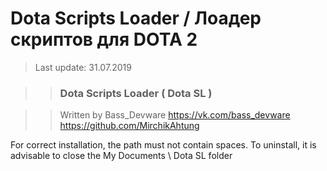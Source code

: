 # Dota Scripts Loader / Лоадер скриптов для DOTA 2
> Last update: 31.07.2019


>> ###   Dota Scripts Loader ( Dota SL )   ###

>> Written by Bass_Devware
>> https://vk.com/bass_devware
>> https://github.com/MirchikAhtung


For correct installation, the path must not contain spaces.
To uninstall, it is advisable to close the My Documents \ Dota SL folder
